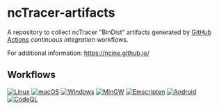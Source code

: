 # ncTracer-artifacts
A repository to collect ncTracer "BinDist" artifacts generated by [GitHub Actions](https://github.com/encelo/ncTracer/actions) _continuous integration_ workflows.

For additional information: https://ncine.github.io/

## Workflows

[![Linux](https://github.com/encelo/ncTracer/workflows/Linux/badge.svg)](https://github.com/encelo/ncTracer/actions?workflow=Linux)
[![macOS](https://github.com/encelo/ncTracer/workflows/macOS/badge.svg)](https://github.com/encelo/ncTracer/actions?workflow=macOS)
[![Windows](https://github.com/encelo/ncTracer/workflows/Windows/badge.svg)](https://github.com/encelo/ncTracer/actions?workflow=Windows)
[![MinGW](https://github.com/encelo/ncTracer/workflows/MinGW/badge.svg)](https://github.com/encelo/ncTracer/actions?workflow=MinGW)
[![Emscripten](https://github.com/encelo/ncTracer/workflows/Emscripten/badge.svg)](https://github.com/encelo/ncTracer/actions?workflow=Emscripten)
[![Android](https://github.com/encelo/ncTracer/workflows/Android/badge.svg)](https://github.com/encelo/ncTracer/actions?workflow=Android)
[![CodeQL](https://github.com/encelo/ncTracer/workflows/CodeQL/badge.svg)](https://github.com/encelo/ncTracer/actions?workflow=CodeQL)

